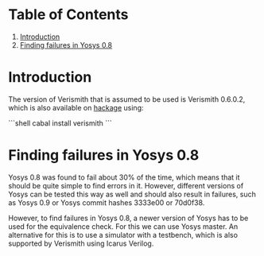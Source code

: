 
# Table of Contents

1.  [Introduction](#orgdaf6bde)
2.  [Finding failures in Yosys 0.8](#org964ab8d)



<a id="orgdaf6bde"></a>

# Introduction

The version of Verismith that is assumed to be used is Verismith 0.6.0.2, which is also available on [hackage](<https://hackage.haskell.org/package/verismith-0.6.0.2>) using:

\`\`\`shell
cabal install verismith
\`\`\`


<a id="org964ab8d"></a>

# Finding failures in Yosys 0.8

Yosys 0.8 was found to fail about 30% of the time, which means that it should be quite simple to find errors in it. However, different versions of Yosys can be tested this way as well and should also result in failures, such as Yosys 0.9 or Yosys commit hashes 3333e00 or 70d0f38.

However, to find failures in Yosys 0.8, a newer version of Yosys has to be used for the equivalence check. For this we can use Yosys master. An alternative for this is to use a simulator with a testbench, which is also supported by Verismith using Icarus Verilog.


